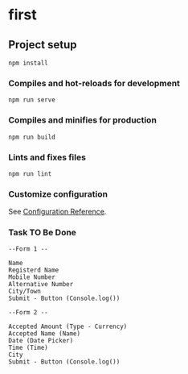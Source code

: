 # first

## Project setup
```
npm install
```

### Compiles and hot-reloads for development
```
npm run serve
```

### Compiles and minifies for production
```
npm run build
```

### Lints and fixes files
```
npm run lint
```

### Customize configuration
See [Configuration Reference](https://cli.vuejs.org/config/).




### Task TO Be Done

```
--Form 1 -- 

Name
Registerd Name
Mobile Number
Alternative Number
City/Town
Submit - Button (Console.log())

--Form 2 --

Accepted Amount (Type - Currency)
Accepted Name (Name)
Date (Date Picker)
Time (Time)
City
Submit - Button (Console.log())

```
